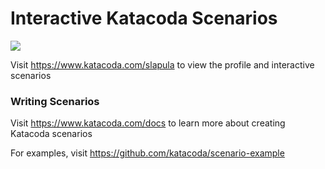 # Interactive Katacoda Scenarios

[![](http://shields.katacoda.com/katacoda/slapula/count.svg)](https://www.katacoda.com/slapula "Get your profile on Katacoda.com")

Visit https://www.katacoda.com/slapula to view the profile and interactive scenarios

### Writing Scenarios
Visit https://www.katacoda.com/docs to learn more about creating Katacoda scenarios

For examples, visit https://github.com/katacoda/scenario-example
